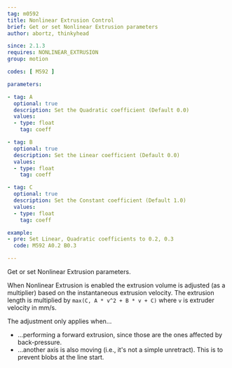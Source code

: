 ```yaml
---
tag: m0592
title: Nonlinear Extrusion Control
brief: Get or set Nonlinear Extrusion parameters
author: abortz, thinkyhead

since: 2.1.3
requires: NONLINEAR_EXTRUSION
group: motion

codes: [ M592 ]

parameters:

- tag: A
  optional: true
  description: Set the Quadratic coefficient (Default 0.0)
  values:
  - type: float
    tag: coeff

- tag: B
  optional: true
  description: Set the Linear coefficient (Default 0.0)
  values:
  - type: float
    tag: coeff

- tag: C
  optional: true
  description: Set the Constant coefficient (Default 1.0)
  values:
  - type: float
    tag: coeff

example:
- pre: Set Linear, Quadratic coefficients to 0.2, 0.3
  code: M592 A0.2 B0.3

---
```

Get or set Nonlinear Extrusion parameters.

When Nonlinear Extrusion is enabled the extrusion volume is adjusted (as a multiplier) based on the instantaneous extrusion velocity. The extrusion length is multiplied by `max(C, A * v^2 + B * v + C)` where `v` is extruder velocity in mm/s.

The adjustment only applies when…
- …performing a forward extrusion, since those are the ones affected by back-pressure.
- …another axis is also moving (i.e., it's not a simple unretract). This is to prevent blobs at the line start.
